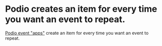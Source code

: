 # Podio creates an item for every time you want an event to repeat.

[Podio event "apps"](https://help.podio.com/hc/en-us/articles/201019688-Repeating-events) create an item for every time you want an event to repeat.